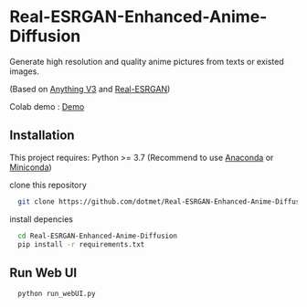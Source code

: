 # Real-ESRGAN-Enhanced-Anime-Diffusion
Generate high resolution and quality anime pictures from texts or existed images.

(Based on [Anything V3](https://huggingface.co/Linaqruf/anything-v3.0) and [Real-ESRGAN](https://github.com/xinntao/Real-ESRGAN))

Colab demo : [Demo](https://colab.research.google.com/drive/1HpLkNnBfbrLD6t7cGc2i2gVAwiA_V_qp?usp=sharing)

## Installation

This project requires:
  Python >= 3.7 (Recommend to use [Anaconda](https://www.anaconda.com/download/#linux) or [Miniconda](https://docs.conda.io/en/latest/miniconda.html))

clone this repository

```bash
  git clone https://github.com/dotmet/Real-ESRGAN-Enhanced-Anime-Diffusion.git
```

install depencies

```bash
  cd Real-ESRGAN-Enhanced-Anime-Diffusion
  pip install -r requirements.txt
```

## Run Web UI
```
  python run_webUI.py
```
